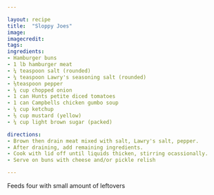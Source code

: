 ```yaml
---

layout: recipe
title:  "Sloppy Joes"
image: 
imagecredit:
tags: 
ingredients:
- Hamburger buns
- 1 lb hamburger meat
- ¼ teaspoon salt (rounded)
- ¼ teaspoon Lawry's seasoning salt (rounded)
- ⅛teaspoon pepper
- ¼ cup chopped onion
- 1 can Hunts petite diced tomatoes
- 1 can Campbells chicken gumbo soup
- ¼ cup ketchup
- ⅛ cup mustard (yellow)
- ¼ cup light brown sugar (packed)

directions:
- Brown then drain meat mixed with salt, Lawry's salt, pepper.
- After draining, add remaining ingredients.
- Cook with lid off until liquids thicken, stirring ocassionally.
- Serve on buns with cheese and/or pickle relish

---
```


Feeds four with small amount of leftovers
